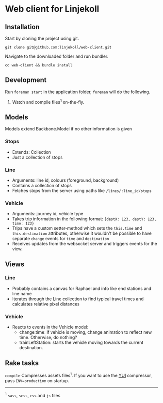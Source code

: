 # Web client for Linjekoll

## Installation

Start by cloning the project using git.

`git clone git@github.com:linjekoll/web-client.git`

Navigate to the downloaded folder and run bundler.

`cd web-client && bundle install`

## Development

Run `foreman start` in the application folder, `foreman` will do the following.

1. Watch and compile files<sup>1</sup> on-the-fly.

## Models

Models extend Backbone.Model if no other information is given

### Stops
- Extends: Collection
- Just a collection of stops

### Line
- Arguments: line id, colours (foreground, background)
- Contains a collection of stops
- Fetches stops from the server using paths like `/lines/:line_id/stops`

### Vehicle
- Arguments: journey id, vehicle type
- Takes trip information in the following format: `{destX: 123, destY: 123, time: 123}`
- Trips have a custom setter-method which sets the `this.time` and `this.destination` attributes, otherwise it wouldn't be possible to have separate `change` events for `time` and `destination`
- Receives updates from the websocket server and triggers events for the view.

## Views

### Line
- Probably contains a canvas for Raphael and info like end stations and line name
- Iterates through the Line collection to find typical travel times and calculates relative pixel distances

### Vehicle
- Reacts to events in the Vehicle model:
  - change:time: if vehicle is moving, change animation to reflect new time. Otherwise, do nothing?
  - trainLeftStation: starts the vehicle moving towards the current destination.

## Rake tasks

`compile` Compresses assets files<sup>1</sup>. 
If you want to use the [YUI](http://developer.yahoo.com/yui/compressor/) compressor, pass `ENV=production` on startup.

------------

<sup>1</sup> `sass`, `scss`, `css` and `js` files.
